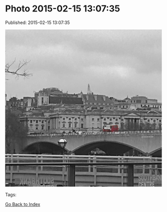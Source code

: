 
# Photo 2015-02-15 13:07:35

Published: 2015-02-15 13:07:35

![](111072547477-0.jpg)

Tags: 

[Go Back to Index](index.md)

